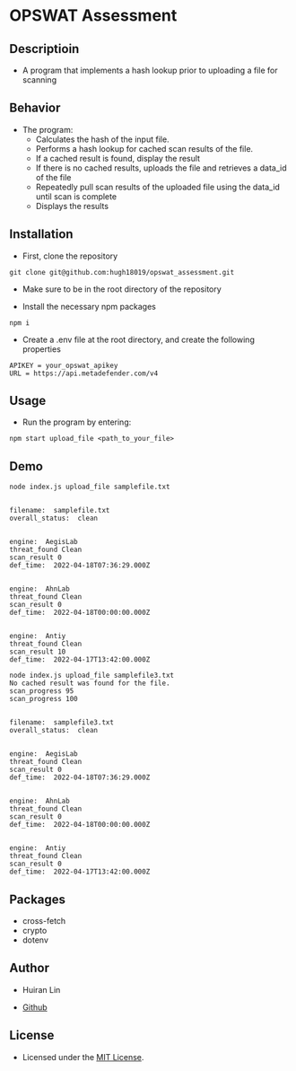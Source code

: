 # OPSWAT Assessment

## Descriptioin

- A program that implements a hash lookup prior to uploading a file for scanning

## Behavior

- The program:
  - Calculates the hash of the input file.
  - Performs a hash lookup for cached scan results of the file.
  - If a cached result is found, display the result
  - If there is no cached results, uploads the file and retrieves a data_id of the file
  - Repeatedly pull scan results of the uploaded file using the data_id until scan is complete
  - Displays the results

## Installation

- First, clone the repository

```
git clone git@github.com:hugh18019/opswat_assessment.git
```

- Make sure to be in the root directory of the repository

- Install the necessary npm packages

```
npm i
```

- Create a .env file at the root directory, and create the following properties

```
APIKEY = your_opswat_apikey
URL = https://api.metadefender.com/v4
```

## Usage

- Run the program by entering:

```
npm start upload_file <path_to_your_file>
```

## Demo

```
node index.js upload_file samplefile.txt


filename:  samplefile.txt
overall_status:  clean


engine:  AegisLab
threat_found Clean
scan_result 0
def_time:  2022-04-18T07:36:29.000Z


engine:  AhnLab
threat_found Clean
scan_result 0
def_time:  2022-04-18T00:00:00.000Z


engine:  Antiy
threat_found Clean
scan_result 10
def_time:  2022-04-17T13:42:00.000Z

```

```
node index.js upload_file samplefile3.txt
No cached result was found for the file.
scan_progress 95
scan_progress 100


filename:  samplefile3.txt
overall_status:  clean


engine:  AegisLab
threat_found Clean
scan_result 0
def_time:  2022-04-18T07:36:29.000Z


engine:  AhnLab
threat_found Clean
scan_result 0
def_time:  2022-04-18T00:00:00.000Z


engine:  Antiy
threat_found Clean
scan_result 0
def_time:  2022-04-17T13:42:00.000Z

```

## Packages

- cross-fetch
- crypto
- dotenv

## Author

- Huiran Lin

- [Github](https://github.com/hugh18019)

## License

- Licensed under the [MIT License](LICENSE).
